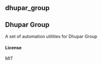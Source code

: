 ## dhupar_group


## Dhupar Group

A set of automation utilities for Dhupar Group

#### License

MIT